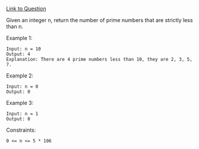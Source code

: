 [Link to Question](https://leetcode.com/explore/interview/card/top-interview-questions-easy/102/math/744/)



Given an integer n, return the number of prime numbers that are strictly less than n.

 

Example 1:
```
Input: n = 10
Output: 4
Explanation: There are 4 prime numbers less than 10, they are 2, 3, 5, 7.
```
Example 2:
```
Input: n = 0
Output: 0
```
Example 3:
```
Input: n = 1
Output: 0
 ```

Constraints:
```
0 <= n <= 5 * 106
```